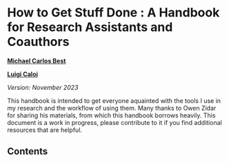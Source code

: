 # How to Get Stuff Done : A Handbook for Research Assistants and Coauthors

[**Michael Carlos Best**](https://blogs.cuit.columbia.edu/mcb2270/)

[**Luigi Caloi**](https://econ.columbia.edu/econpeople/luigi-beneduci-caloi/)

*Version: November 2023*


This handbook is intended to get everyone aquainted with the tools I use in my research and the workflow of using them. Many thanks to Owen Zidar for sharing his materials, from which this handbook borrows heavily. This document is a work in progress, please contribute to it if you find additional resources that are helpful.

## Contents

```{tableofcontents}
```



